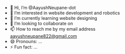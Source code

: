 - 👋 Hi, I’m @AayushNeupane-dot
- 👀 I’m interested in website development and robotics
- 🌱 I’m currently learning website designing 
- 💞️ I’m looking to collaborate on 
- 📫 How to reach me by my email address aayushneupane822@gmail.com 
- 😄 Pronouns: ...
- ⚡ Fun fact: ...

<!---
AayushNeupane-dot/AayushNeupane-dot is a ✨ special ✨ repository because its `README.md` (this file) appears on your GitHub profile.
You can click the Preview link to take a look at your changes.
--->
